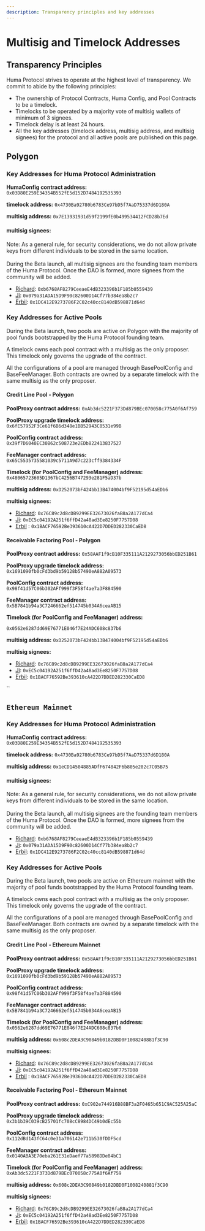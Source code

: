 ```yaml
---
description: Transparency principles and key addresses
---
```


# Multisig and Timelock Addresses

## Transparency Principles

Huma Protocol strives to operate at the highest level of transparency. We commit to abide by the following principles:

* The ownership of Protocol Contracts, Huma Config, and Pool Contracts to be a timelock.
* Timelocks to be operated by a majority vote of multisig wallets of minimum of 3 signees.
* Timelock delay is at least 24 hours.
* All the key addresses (timelock address, multisig address, and multisig signees) for the protocol and all active pools are published on this page.

## Polygon

### Key Addresses for Huma Protocol Administration

**HumaConfig contract address:** `0x03D80E259E34354B552fE5d152D7484192535393`

**timelock address:** `0x4730Ba92780b6783Ce97bD5f7AaD75337d6D180A`

**multisig address:** `0x7E13931931d59f2199fE0b499534412FCD28b7Ed`

#### multisig signees:

Note: As a general rule, for security considerations, we do not allow private keys from different individuals to be stored in the same location.\
\
During the Beta launch, all multisig signees are the founding team members of the Huma Protocol. Once the DAO is formed, more signees from the community will be added.

* [Richard](https://twitter.com/wisdant): `0xb6768AF8279CeeaeE4dB323396b1F185b0559439`
* [Ji](https://twitter.com/P1ayJ0k3r): `0x079a31ADA15D9F90c82600D14Cf77b384ea8b2c7`
* [Erbil](https://twitter.com/0xErbil): `0x1DC412E9273786F2C02c40cc8140dB598871d64d`

### Key Addresses for Active Pools

During the Beta launch, two pools are active on Polygon with the majority of pool funds bootstrapped by the Huma Protocol founding team.

A timelock owns each pool contract with a multisig as the only proposer. This timelock only governs the upgrade of the contract.

All the configurations of a pool are managed through BasePoolConfig and BaseFeeManager. Both contracts are owned by a separate timelock with the same multisig as the only proposer.

#### Credit Line Pool - Polygon

**PoolProxy contract address:** `0xAb3dc5221F373Dd879BEc070058c775A0f6Af759`

**PoolProxy upgrade timelock address:** `0x6fE57952F3Ce61f6B6d348e1BB52943C8531e99B`

**PoolConfig contract address:** `0x39f7D6040EC30B62c508723e2EDb822413837527`

**FeeManager contract address:** `0x65C5535735581039c5711A9d7c223cff9384334F`

**Timelock (for PoolConfig and FeeManager) address:** `0x48065723605D1367bC4256B747293e281F5aD37b`

**multisig address:** `0xD252073bF424bb13B474004bf9F52195d54aEDb6`

**multisig signees:**

* [Richard](https://twitter.com/wisdant): `0x76C89c2d8cDB9299EE32673026faB8a2A177dCa4`
* [Ji](https://twitter.com/P1ayJ0k3r): `0xEC5c04192A251f6ffD42a48ad3Ee8250F7757D08`
* [Erbil](https://twitter.com/0xErbil) : `0x1BACF76592Be393610cA422D7DDED282330CaED8`

#### Receivable Factoring Pool - Polygon

**PoolProxy contract address:** `0x58AAF1f9cB10F335111A2129273056bbED251B61`

**PoolProxy upgrade timelock address:** `0x1691090fb0cFd3bd9b59128b57490eA882A09573`

**PoolConfig contract address:** `0x98f41d57C06b302AFf999f3F58f4ae7a3F884590`

**FeeManager contract address:** `0x5B7841b94a3C7246662ef514745b034A6ceaAB15`

**Timelock (for PoolConfig and FeeManager) address:**

`0x0562e6287dd69E76771E046f7E24ADC608c837b6`

**multisig address:** `0xD252073bF424bb13B474004bf9F52195d54aEDb6`

**multisig signees:**

* [Richard](https://twitter.com/wisdant): `0x76C89c2d8cDB9299EE32673026faB8a2A177dCa4`
* [Ji](https://twitter.com/P1ayJ0k3r): `0xEC5c04192A251f6ffD42a48ad3Ee8250F7757D08`
* [Erbil](https://twitter.com/0xErbil): `0x1BACF76592Be393610cA422D7DDED282330CaED8`

``

## `Ethereum Mainnet`

### Key Addresses for Huma Protocol Administration

**HumaConfig contract address:** `0x03D80E259E34354B552fE5d152D7484192535393`

**timelock address:** `0x4730Ba92780b6783Ce97bD5f7AaD75337d6D180A`

**multisig address:** `0x1eCD14504885ADfF674842F6b805e202c7C05B75`

#### multisig signees:

Note: As a general rule, for security considerations, we do not allow private keys from different individuals to be stored in the same location.\
\
During the Beta launch, all multisig signees are the founding team members of the Huma Protocol. Once the DAO is formed, more signees from the community will be added.

* [Richard](https://twitter.com/wisdant): `0xb6768AF8279CeeaeE4dB323396b1F185b0559439`
* [Ji](https://twitter.com/P1ayJ0k3r): `0x079a31ADA15D9F90c82600D14Cf77b384ea8b2c7`
* [Erbil](https://twitter.com/0xErbil): `0x1DC412E9273786F2C02c40cc8140dB598871d64d`

### Key Addresses for Active Pools

During the Beta launch, two pools are active on Ethereum mainnet with the majority of pool funds bootstrapped by the Huma Protocol founding team.

A timelock owns each pool contract with a multisig as the only proposer. This timelock only governs the upgrade of the contract.

All the configurations of a pool are managed through BasePoolConfig and BaseFeeManager. Both contracts are owned by a separate timelock with the same multisig as the only proposer.

#### Credit Line Pool - Ethereum Mainnet

**PoolProxy contract address:** `0x58AAF1f9cB10F335111A2129273056bbED251B61`

**PoolProxy upgrade timelock address:** `0x1691090fb0cFd3bd9b59128b57490eA882A09573`

**PoolConfig contract address:** `0x98f41d57C06b302AFf999f3F58f4ae7a3F884590`

**FeeManager contract address:** `0x5B7841b94a3C7246662ef514745b034A6ceaAB15`

**Timelock (for PoolConfig and FeeManager) address:** `0x0562e6287dd69E76771E046f7E24ADC608c837b6`

**multisig address:** `0x608c2DEA3C90849b0182DBD0F1008240881f3C90`

**multisig signees:**

* [Richard](https://twitter.com/wisdant): `0x76C89c2d8cDB9299EE32673026faB8a2A177dCa4`
* [Ji](https://twitter.com/P1ayJ0k3r): `0xEC5c04192A251f6ffD42a48ad3Ee8250F7757D08`
* [Erbil](https://twitter.com/0xErbil) : `0x1BACF76592Be393610cA422D7DDED282330CaED8`

#### Receivable Factoring Pool - Ethereum Mainnet

**PoolProxy contract address:** `0xC902e744916B88BF3a2F0465b651C9AC525A25aC`

**PoolProxy upgrade timelock address:** `0x3b1b39C039cB25701fc708cC8984DC49b0dEc55b`

**PoolConfig contract address:** `0x112dBd143fC64c0e31a706142e711b530fDDF5cd`

**FeeManager contract address:** `0x0140ABA3E70eba261E31eDaef77a5898DDe84bC1`

**Timelock (for PoolConfig and FeeManager) address:** `0xAb3dc5221F373Dd879BEc070058c775A0f6Af759`

**multisig address:** `0x608c2DEA3C90849b0182DBD0F1008240881f3C90`

**multisig signees:**

* [Richard](https://twitter.com/wisdant): `0x76C89c2d8cDB9299EE32673026faB8a2A177dCa4`
* [Ji](https://twitter.com/P1ayJ0k3r): `0xEC5c04192A251f6ffD42a48ad3Ee8250F7757D08`
* [Erbil](https://twitter.com/0xErbil): `0x1BACF76592Be393610cA422D7DDED282330CaED8`
